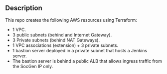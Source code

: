 ## Description
This repo creates the following AWS resources using Terraform:
- 1 VPC.
- 3 public subnets (behind and Internet Gateway).
- 3 Private subnets (behind NAT Gateways).
- 1 VPC associations (extension) + 3 private subnets.
- 1 bastion server deployed in a private subnet that hosts a Jenkins server.
- The bastion server is behind a public ALB that allows ingress traffic from the SocGen IP only.